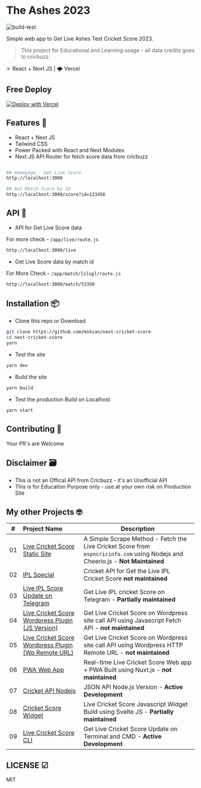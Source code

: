 # The Ashes 2023

![build-test](https://github.com/mskian/next-cricket-score/workflows/build-test/badge.svg)  

Simple web app to Get Live Ashes Test Cricket Score 2023.

> This project for Educational and Learning usage - all data credits goes to cricbuzz.

⚛ React + Next JS | 🌩 Vercel  

## Free Deploy

[![Deploy with Vercel](https://vercel.com/button)](https://vercel.com/new/clone?repository-url=https%3A%2F%2Fgithub.com%2Fmskian%2Fnext-cricket-score)

## Features 🍔

- React + Next JS
- Tailwind CSS
- Power Packed with React and Next Modules
- Next JS API Router for fetch score data from cricbuzz

```sh

## Homepage - Get Live Score
http://localhost:3000

## Get Match Score by ID
http://localhost:3000/score?id=123456

```

## API 🍪

- API for Get Live Score data

For more check - `/app/live/route.js`

```sh
http://localhost:3000/live
```

- Get Live Score data by match id

For More Check - `/app/match/[slug]/route.js`

```sh
http://localhost:3000/match/53350
```

## Installation 📦

- Clone this repo or Download

```sh
git clone https://github.com/mskian/next-cricket-score
cd next-cricket-score
yarn
```

- Test the site

```sh
yarn dev
```

- Build the site

```sh
yarn build
```

- Test the production Build on Localhost

```sh
yarn start
```

## Contributing 🙌

Your PR's are Welcome

## Disclaimer 🗃

- This is not an Offical API from Cricbuzz - it's an Unofficial API
- This is for Education Purpose only - use at your own risk on Production Site

## My other Projects 🤓

| # | Project Name | Description |
|---|:------|-------------|
| 01 | [Live Cricket Score Static Site](https://github.com/mskian/livescore) | A Simple Scrape Method - Fetch the Live Cricket Score from `espncricinfo.com` using Nodejs and Cheerio.js - **Not Maintained** |
| 02 | [IPL Special](https://github.com/mskian/iplscore) | Cricket API for Get the Live IPL Cricket Score **not maintained** |
| 03 | [Live IPL Score Update on Telegram](https://github.com/mskian/score-update) | Get Live IPL cricket Score on Telegram - **Partially maintained**  |
| 04 | [Live Cricket Score Wordpress Plugin (JS Version)](https://github.com/mskian/hello-cricket) | Get Live Cricket Score on Wordpress site call API using Javascript Fetch API - **not maintained** |
| 05 | [Live Cricket Score Wordpress Plugin (Wp Remote URL)](https://github.com/mskian/san-cricket) | Get Live Cricket Score on Wordpress site call API using Wordpress HTTP Remote URL - **not maintained** |  
| 06 | [PWA Web App](https://github.com/mskian/vue-cricket) | Real-time Live Cricket Score Web app + PWA Built using Nuxt.js - **not maintained** |  
| 07 | [Cricket API Nodejs](https://github.com/mskian/cricket-api-nodejs) | JSON API Node.js Version - **Active Development** |  
| 08 | [Cricket Score Widget](https://github.com/mskian/cricket-score-widget) | Live Cricket Score Javascript Widget Build using Svelte JS - **Partially maintained** |  
| 09 | [Live Cricket Score CLI](https://github.com/mskian/cricket-cli) | Get Live Cricket Score Update on Terminal and CMD - **Active Development** |

## LICENSE ☑

MIT
